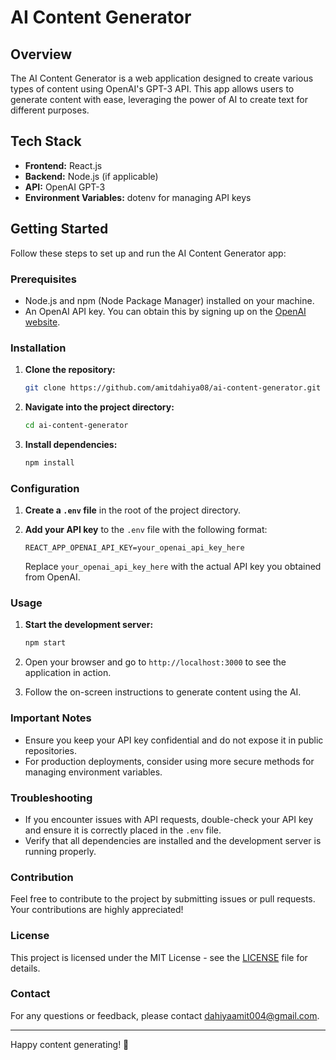 
# AI Content Generator

## Overview

The AI Content Generator is a web application designed to create various types of content using OpenAI's GPT-3 API. This app allows users to generate content with ease, leveraging the power of AI to create text for different purposes.

## Tech Stack

- **Frontend:** React.js
- **Backend:** Node.js (if applicable)
- **API:** OpenAI GPT-3
- **Environment Variables:** dotenv for managing API keys

## Getting Started

Follow these steps to set up and run the AI Content Generator app:

### Prerequisites

- Node.js and npm (Node Package Manager) installed on your machine.
- An OpenAI API key. You can obtain this by signing up on the [OpenAI website](https://www.openai.com/).

### Installation

1. **Clone the repository:**

   ```bash
   git clone https://github.com/amitdahiya08/ai-content-generator.git
   ```

2. **Navigate into the project directory:**

   ```bash
   cd ai-content-generator
   ```

3. **Install dependencies:**

   ```bash
   npm install
   ```

### Configuration

1. **Create a `.env` file** in the root of the project directory.

2. **Add your API key** to the `.env` file with the following format:

   ```env
   REACT_APP_OPENAI_API_KEY=your_openai_api_key_here
   ```

   Replace `your_openai_api_key_here` with the actual API key you obtained from OpenAI.

### Usage

1. **Start the development server:**

   ```bash
   npm start
   ```

2. Open your browser and go to `http://localhost:3000` to see the application in action.

3. Follow the on-screen instructions to generate content using the AI.

### Important Notes

- Ensure you keep your API key confidential and do not expose it in public repositories.
- For production deployments, consider using more secure methods for managing environment variables.

### Troubleshooting

- If you encounter issues with API requests, double-check your API key and ensure it is correctly placed in the `.env` file.
- Verify that all dependencies are installed and the development server is running properly.

### Contribution

Feel free to contribute to the project by submitting issues or pull requests. Your contributions are highly appreciated!

### License

This project is licensed under the MIT License - see the [LICENSE](LICENSE) file for details.

### Contact

For any questions or feedback, please contact [dahiyaamit004@gmail.com](mailto:dahiyaamit004@gmail.com).

---

Happy content generating! 🎉


